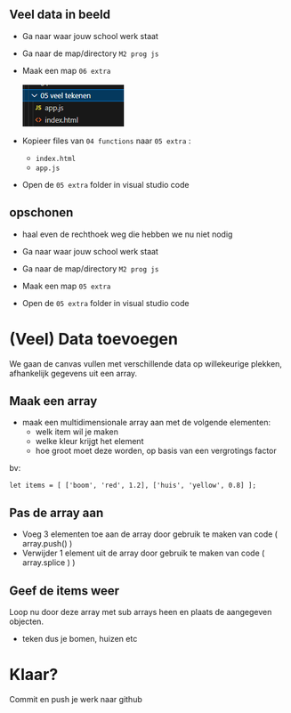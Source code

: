 ## Veel data in beeld

- Ga naar waar jouw school werk staat
- Ga naar de map/directory `M2 prog js`
- Maak een map `06 extra`  
</br>![](img/veeltek.PNG)

- Kopieer files van  `04 functions` naar `05 extra`  :
    - `index.html`
    - `app.js`
- Open de `05 extra` folder in visual studio code

## opschonen

- haal even de rechthoek weg die hebben we nu niet nodig

- Ga naar waar jouw school werk staat
- Ga naar de map/directory `M2 prog js`
- Maak een map `05 extra`
- Open de `05 extra` folder in visual studio code

# (Veel) Data toevoegen

We gaan de canvas vullen met verschillende data op willekeurige plekken, afhankelijk gegevens uit een array. 

## Maak een array

- maak een multidimensionale array aan met de volgende elementen:
    - welk item wil je maken
    - welke kleur krijgt het element
    - hoe groot moet deze worden, op basis van een vergrotings factor

bv:
```
let items = [ ['boom', 'red', 1.2], ['huis', 'yellow', 0.8] ]; 
```

## Pas de array aan
- Voeg 3 elementen toe aan de array door gebruik te maken van code ( array.push() )
- Verwijder 1 element uit de array door gebruik te maken van code ( array.splice ) )


## Geef de items weer

Loop nu door deze array met sub arrays heen en plaats  de aangegeven objecten.
- teken dus je bomen, huizen etc 


# Klaar?
Commit en push je werk naar github
